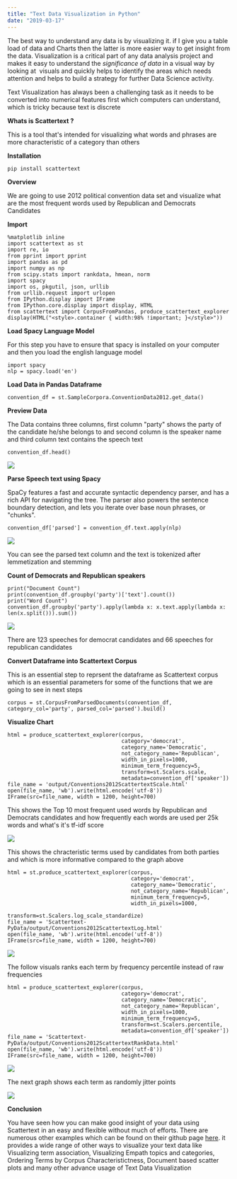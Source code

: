 ```yaml
---
title: "Text Data Visualization in Python"
date: "2019-03-17"
---
```


The best way to understand any data is by visualizing it. if I give you a table load of data and Charts then the latter is more easier way to get insight from the data. Visualization is a critical part of any data analysis project and makes it easy to understand the _significance of data_ in a visual way by looking at  visuals and quickly helps to identify the areas which needs attention and helps to build a strategy for further Data Science activity.

Text Visualization has always been a challenging task as it needs to be converted into numerical features first which computers can understand, which is tricky because text is discrete

**Whats is Scattertext ?**

This is a tool that's intended for visualizing what words and phrases are more characteristic of a category than others

**Installation**

```
pip install scattertext
```

**Overview**

We are going to use 2012 political convention data set and visualize what are the most frequent words used by Republican and Democrats Candidates

**Import**

```
%matplotlib inline
import scattertext as st
import re, io
from pprint import pprint
import pandas as pd
import numpy as np
from scipy.stats import rankdata, hmean, norm
import spacy
import os, pkgutil, json, urllib
from urllib.request import urlopen
from IPython.display import IFrame
from IPython.core.display import display, HTML
from scattertext import CorpusFromPandas, produce_scattertext_explorer
display(HTML("<style>.container { width:98% !important; }</style>"))
```

**Load Spacy Language Model**

For this step you have to ensure that spacy is installed on your computer and then you load the english language model

```
import spacy
nlp = spacy.load('en')
```

**Load Data in Pandas Dataframe**

```
convention_df = st.SampleCorpora.ConventionData2012.get_data()
```

**Preview Data**

The Data contains three columns, first column "party" shows the party of the candidate he/she belongs to and second column is the speaker name and third column text contains the speech text

```
convention_df.head()
```

![](/images/2019/03/image-3.png)

**Parse Speech text using Spacy**

SpaCy features a fast and accurate syntactic dependency parser, and has a rich API for navigating the tree. The parser also powers the sentence boundary detection, and lets you iterate over base noun phrases, or "chunks".

```
convention_df['parsed'] = convention_df.text.apply(nlp)
```

![](/images/2019/03/image-4.png)

You can see the parsed text column and the text is tokenized after lemmetization and stemming

**Count of Democrats and Republican speakers**

```
print("Document Count")
print(convention_df.groupby('party')['text'].count())
print("Word Count")
convention_df.groupby('party').apply(lambda x: x.text.apply(lambda x: len(x.split())).sum())
```

![](/images/2019/03/image-5.png)

There are 123 speeches for democrat candidates and 66 speeches for republican candidates

**Convert Dataframe into Scattertext Corpus**

This is an essential step to reprsent the dataframe as Scattertext corpus which is an essential parameters for some of the functions that we are going to see in next steps

```
corpus = st.CorpusFromParsedDocuments(convention_df, category_col='party', parsed_col='parsed').build()
```

**Visualize Chart**

```
html = produce_scattertext_explorer(corpus,
                                    category='democrat',
                                    category_name='Democratic',
                                    not_category_name='Republican',
                                    width_in_pixels=1000,
                                    minimum_term_frequency=5,
                                    transform=st.Scalers.scale,
                                    metadata=convention_df['speaker'])
file_name = 'output/Conventions2012ScattertextScale.html'
open(file_name, 'wb').write(html.encode('utf-8'))
IFrame(src=file_name, width = 1200, height=700)
```

This shows the Top 10 most frequent used words by Republican and Democrats candidates and how frequently each words are used per 25k words and what's it's tf-idf score

![](/images/2019/03/image-6.png)

This shows the chracteristic terms used by candidates from both parties and which is more informative compared to the graph above

```
html = st.produce_scattertext_explorer(corpus,
                                       category='democrat',
                                       category_name='Democratic',
                                       not_category_name='Republican',
                                       minimum_term_frequency=5,
                                       width_in_pixels=1000,
                                       transform=st.Scalers.log_scale_standardize)
file_name = 'Scattertext-PyData/output/Conventions2012ScattertextLog.html'
open(file_name, 'wb').write(html.encode('utf-8'))
IFrame(src=file_name, width = 1200, height=700)
```

![](/images/2019/03/image-10.png)

The follow visuals ranks each term by frequency percentile instead of raw frequencies

```
html = produce_scattertext_explorer(corpus,
                                    category='democrat',
                                    category_name='Democratic',
                                    not_category_name='Republican',
                                    width_in_pixels=1000,
                                    minimum_term_frequency=5,
                                    transform=st.Scalers.percentile,
                                    metadata=convention_df['speaker'])
file_name = 'Scattertext-PyData/output/Conventions2012ScattertextRankData.html'
open(file_name, 'wb').write(html.encode('utf-8'))
IFrame(src=file_name, width = 1200, height=700)
```

![](/images/2019/03/image-11.png)

The next graph shows each term as randomly jitter points

![](/images/2019/03/image-9.png)

**Conclusion**

You have seen how you can make good insight of your data using Scattertext in an easy and flexible without much of efforts. There are numerous other examples which can be found on their github page [here](https://github.com/JasonKessler/scattertext). it provides a wide range of other ways to visualize your text data like Visualizing term association, Visualizing Empath topics and categories, Ordering Terms by Corpus Characteristictness, Document based scatter plots and many other advance usage of Text Data Visualization[](https://github.com/JasonKessler/scattertext#visualizing-term-associations)
